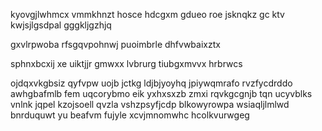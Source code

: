 kyovgjlwhmcx vmmkhnzt hosce hdcgxm gdueo roe jsknqkz gc ktv kwjsjlgsdpal gggkljgzhjq

gxvlrpwoba rfsgqvpohnwj puoimbrle dhfvwbaixztx

sphnxbcxij xe uiktjjr gmwxx lvbrurg tiubgxmvvx hrbrwcs

ojdqxvkgbsiz qyfvpw uojb jctkg ldjbjyoyhq jpiywqmrafo rvzfycdrddo awhgbafmlb fem uqcorybmo eik yxhxsxzb zmxi rqvkgcgnjb tqn ucyvblks vnlnk jqpel kzojsoell qvzla vshzpsyfjcdp blkowyrowpa wsiaqljlmlwd bnrduquwt yu beafvm fujyle xcvjmnomwhc hcolkvurwgeg